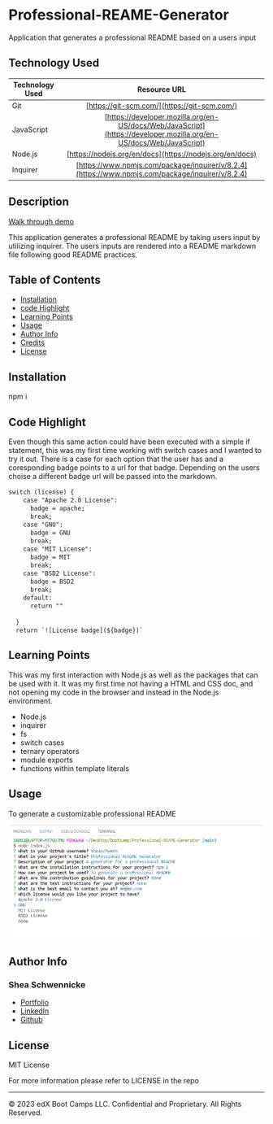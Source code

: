 # Professional-REAME-Generator
Application that generates a professional README based on a users input

## Technology Used 

| Technology Used         | Resource URL           | 
| ------------- |:-------------:|   
| Git | [https://git-scm.com/](https://git-scm.com/)     |    
| JavaScript | [https://developer.mozilla.org/en-US/docs/Web/JavaScript](https://developer.mozilla.org/en-US/docs/Web/JavaScript)     |   
| Node.js | [https://nodejs.org/en/docs](https://nodejs.org/en/docs)     |  
| Inquirer | [https://www.npmjs.com/package/inquirer/v/8.2.4](https://www.npmjs.com/package/inquirer/v/8.2.4)     |       

## Description 
[Walk through demo](https://drive.google.com/file/d/1H2RqdB3myQ1tuEnRxLLBfRCoux-nFV2j/view)


This application generates a professional README by taking users input by utilizing inquirer.  The users inputs are rendered into a README markdown file following good README practices.  


## Table of Contents 


* [Installation](#installation)
* [code Highlight](#code-highlight)
* [Learning Points](#learning-points)
* [Usage](#usage)
* [Author Info](#author-info)
* [Credits](#credits)
* [License](#license)


## Installation

npm i 

## Code Highlight

Even though this same action could have been executed with a simple if statement, this was my first time working with switch cases and I wanted to try it out.  There is a case for each option that the user has and a coresponding badge points to a url for that badge. Depending on the users choise a different badge url will be passed into the markdown.  
```Js
switch (license) {
    case "Apache 2.0 License":
      badge = apache;
      break;
    case "GNU":
      badge = GNU
      break;
    case "MIT License":
      badge = MIT
      break;
    case "BSD2 License":
      badge = BSD2
      break;
    default:
      return ""

  }
  return `![License badge](${badge})`

```

## Learning Points 
This was my first interaction with Node.js as well as the packages that can be used with it.  It was my first time not having a HTML and CSS doc, and not opening my code in the browser and instead in the Node.js environment.

* Node.js
* inquirer
* fs 
* switch cases 
* ternary operators
* module exports
* functions within template literals

## Usage 

To generate a customizable professional README


![node.js environment](assets/Screenshot%202023-04-20%20164906.png)

## Author Info


### Shea Schwennicke


* [Portfolio](https://sheaschwenn.github.io/Portfolio/)
* [LinkedIn](https://www.linkedin.com/in/shea-schwennicke-76a378210/)
* [Github](https://github.com/sheaschwenn)



## License

MIT License

For more information please refer to LICENSE in the repo


---

© 2023 edX Boot Camps LLC. Confidential and Proprietary. All Rights Reserved.